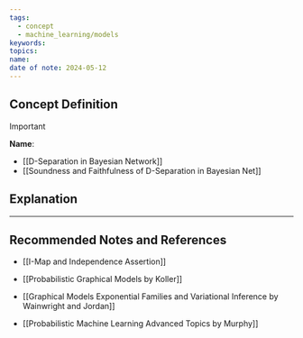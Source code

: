 ```yaml
---
tags:
  - concept
  - machine_learning/models
keywords: 
topics: 
name: 
date of note: 2024-05-12
---
```


## Concept Definition

>[!important]
>**Name**: 



- [[D-Separation in Bayesian Network]]
- [[Soundness and Faithfulness of D-Separation in Bayesian Net]]

## Explanation





-----------
##  Recommended Notes and References


- [[I-Map and Independence Assertion]]

- [[Probabilistic Graphical Models by Koller]]
- [[Graphical Models Exponential Families and Variational Inference by Wainwright and Jordan]]
- [[Probabilistic Machine Learning Advanced Topics by Murphy]]
